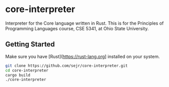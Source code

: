 # core-interpreter

Interpreter for the Core language written in Rust. This is for the Principles of Programming Languages course, CSE 5341, at Ohio State University.

## Getting Started

Make sure you have [Rust](https://rust-lang.org] installed on your system.

``` bash
git clone https://github.com/sejr/core-interpreter.git
cd core-interpreter
cargo build
./core-interpreter
```
